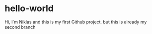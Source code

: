 # hello-world

Hi,
I´m Niklas and this is my first Github project.
but this is already my second branch
